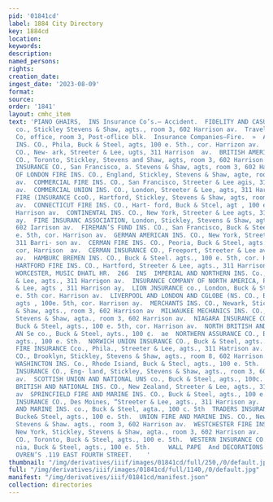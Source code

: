 ```yaml
---
pid: '01841cd'
label: 1884 City Directory
key: 1884cd
location: 
keywords: 
description: 
named_persons: 
rights: 
creation_date: 
ingest_date: '2023-08-09'
format: 
source: 
order: '1841'
layout: cmhc_item
text: 'PIANO GHAIRS,  INS Insurance Co’s.— Accident.  FIDELITY AND CASUALITY INS.
  co., Stickley Stevens & Shaw, agts., room 3, 602 Harrison av.  Traveler''s Insurance
  Co, office, room 3, Post-oflice blk.  Insurance Companies—Fire.  »  AMERICAN FIRE
  INS. CO., Phila, Buck & Steel, agts, 100 e. 5th., cor. Harrizon av.  AMERICAN INSURANCE
  CO., New- ark, Streeter & Lee, ugts, 311 Harrison  av.  BRITISH AMERICAN ASSURANCE
  CO., Toronto, Stickley, Stevens and Shaw, agts, room 3, 602 Harrison ay.  CALIFORNIA
  INSURANCE CO., San Francisco, a. Stevens & Shaw, agts, room 3, 602 Harrison av.  CITY
  OF LONDON FIRE INS. CO., England, Stickley, Stevens & Shaw, agte, room 3, 602 Harrison
  av.  COMMERCIAL FIRE INS. CO., San Francisco, Streeter & Lee agis, 311 Harrison
  av.  COMMERCIAL UNION INS. CO., London, Streeter & Lee, agts, 311 Har- rison av.  CONNECTICUT
  FIRE (INSURANCE CcoO., Hartford, Stickley, Stevens & Shaw, agts, room 3, 602 Harrison
  av.  CONNECTICUT FIRE INS. CO., Hart- ford, Buck & Stcel, agt , 100 e. 5th, cor.
  Harrison av.  CONTINENTAL INS. CO., New York, Streeter & Lee agts, 311 Harrison
  ay.  FIRE INSURANC ASSOCIATION, London, Stickley, Stevens & Shaw, agtes, réom 3,
  602 Iarrison av.  FIREMAN’S FUND INS. CO., San Francisco, Buck & Steel, agts, 100
  e. 5th, cor. Harrison av.  GERMAN AMERICAN INS. CO., New York, Streeter & Lee, agts,
  311 Barri- son av.  CERMAN FIRE INS. CO., Peoria, Buck & Steel, agts., 1006. 5th,
  cor, Harrison  av.  CERMAN INSURANCE CO., Freeport, Streeter & Lee avta., 311 Harrison
  av.  HAMBURC BREMEN INS. CO., Buck & Steel. agts., 100 e. 5th, cor. Harrison  av.
  HARTFORD FIRE INS. CO., Hartford, Streeter & Lee, agts., 311 Harrison av.  LEONARD
  WORCESTER, MUSIC DHATL HR.  266  INS  IMPERIAL AND NORTHERN INS. Co., London, Streeter
  & Lee, agts., 311 Harrigon av.  INSURANCE COMPANY OF NORTH AMERICA, Phila., Streeter
  & Lee, agts , 311 Harrison ay,  LION JNSURANCE co., London, Buck & Steel, agts.,100
  e. 5th cor. Harrison av.  LIVERPOOL AND LONDON AND CGLOBE (NS. CO., Buck & Sicel
  agts , 100e. 5th, cor. Harrison ay.  MERCHANTS INS. CO., Newark, Stickley, Stevens
  & Shaw, agts., room 3, 602 Harrison av  MILWAUKEE MECHANICS INS. CO., Stickley,
  Stevens & Shaw, agta., room 3, 602 Harrison av.  NIAGARA INSURANCE CO., New York,
  Buck & Steel, agts., 100 e. 5th, cor. Harrison av.  NORTH BRITISH AND MERCANTILE
  AN Se co., Buck & Steel, ayts., 100 ¢.  ae  NORTHERN ASSURANCE CO., Buck & Steel,
  agts., 100 e. Sth.  NORWICH UNION INSURANCE CO., Buck & Steel, agts..100 e. 5th.  PENNSYLVANIA
  FIRE INSURANCE Cco., Phila., Streeter & Lee, agts., 311 Hatrison av.  PHENIX INGURANCE
  CO., Brooklyn, Stickley, Stevens & Shaw, agts., room 8, 602 Harrison av.  PROVIDENCE
  WASHINCTON INS. Co., Rhode Isiand, Buck & Stecl, agts., 100 e. 5th.  QUEEN FIRE
  INSURANCE CO., Eng- land, Stickley, Stevens & Shaw, agts., room 3, 602 Harrison
  av.  SCOTTISH UNION AND NATIONAL UNS co., Buck & Steel, agts., 100c. 5th.  SOUTH
  BRITISH AND NATIONAL INS. CO., New Zealand, Streeter & Lee, agts., 311 Harrison
  av  SPRINCFIELD FIRE AND MARINE INS. CO., Buck & Steel, agts., 100 e.  5th.  STATE
  INSURANCE CO., Des Moines, “Streeter & Lee, agts., 311 Harrison ay.  ST. PAUL FIRE
  AND MARINE INS. co., Buck & Steel, agta., 100 c. 5th  TRADERS INSURANCE CO., Chicago,
  Bucke& Steel, agts., 100 e. Sth.  UNION FIRE AND MARINE INS. CO., New Zealand, Stickley,
  Stevens & Shaw. agts., room 3, 602 Harrison av.  WESTCHESTER FIRE INSURANCE co.,
  New York, Stickley, Stevens & Shaw, agta., room 3, 602 Harrison av.  WESTERN ASSURANCE
  CO., Toronto, Buck & Steel, agts., 100 e. 5th.  WESTERN INSURANCE CO., Califor-
  nia, Buck & Steel, agts., 100 e. 5th.     WALL PAPE  And DECORATIONS at OLESON &
  OVREN’S .119 EAST FOURTH STREET.    '
thumbnail: "/img/derivatives/iiif/images/01841cd/full/250,/0/default.jpg"
full: "/img/derivatives/iiif/images/01841cd/full/1140,/0/default.jpg"
manifest: "/img/derivatives/iiif/01841cd/manifest.json"
collection: directories
---
```

